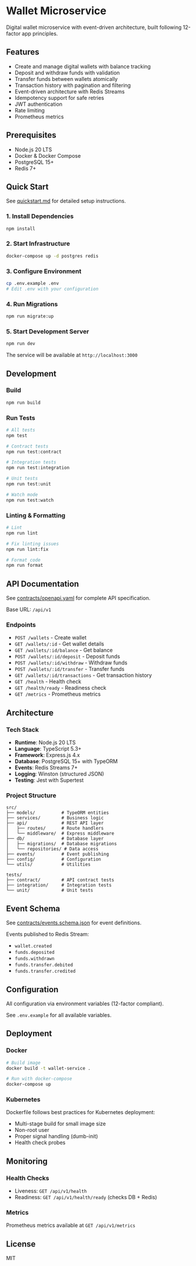 # Wallet Microservice

Digital wallet microservice with event-driven architecture, built following 12-factor app principles.

## Features

- Create and manage digital wallets with balance tracking
- Deposit and withdraw funds with validation
- Transfer funds between wallets atomically
- Transaction history with pagination and filtering
- Event-driven architecture with Redis Streams
- Idempotency support for safe retries
- JWT authentication
- Rate limiting
- Prometheus metrics

## Prerequisites

- Node.js 20 LTS
- Docker & Docker Compose
- PostgreSQL 15+
- Redis 7+

## Quick Start

See [quickstart.md](../specs/002-i-want-to/quickstart.md) for detailed setup instructions.

### 1. Install Dependencies

```bash
npm install
```

### 2. Start Infrastructure

```bash
docker-compose up -d postgres redis
```

### 3. Configure Environment

```bash
cp .env.example .env
# Edit .env with your configuration
```

### 4. Run Migrations

```bash
npm run migrate:up
```

### 5. Start Development Server

```bash
npm run dev
```

The service will be available at `http://localhost:3000`

## Development

### Build

```bash
npm run build
```

### Run Tests

```bash
# All tests
npm test

# Contract tests
npm run test:contract

# Integration tests
npm run test:integration

# Unit tests
npm run test:unit

# Watch mode
npm run test:watch
```

### Linting & Formatting

```bash
# Lint
npm run lint

# Fix linting issues
npm run lint:fix

# Format code
npm run format
```

## API Documentation

See [contracts/openapi.yaml](../specs/002-i-want-to/contracts/openapi.yaml) for complete API specification.

Base URL: `/api/v1`

### Endpoints

- `POST /wallets` - Create wallet
- `GET /wallets/:id` - Get wallet details
- `GET /wallets/:id/balance` - Get balance
- `POST /wallets/:id/deposit` - Deposit funds
- `POST /wallets/:id/withdraw` - Withdraw funds
- `POST /wallets/:id/transfer` - Transfer funds
- `GET /wallets/:id/transactions` - Get transaction history
- `GET /health` - Health check
- `GET /health/ready` - Readiness check
- `GET /metrics` - Prometheus metrics

## Architecture

### Tech Stack

- **Runtime**: Node.js 20 LTS
- **Language**: TypeScript 5.3+
- **Framework**: Express.js 4.x
- **Database**: PostgreSQL 15+ with TypeORM
- **Events**: Redis Streams 7+
- **Logging**: Winston (structured JSON)
- **Testing**: Jest with Supertest

### Project Structure

```
src/
├── models/          # TypeORM entities
├── services/        # Business logic
├── api/             # REST API layer
│   ├── routes/      # Route handlers
│   └── middleware/  # Express middleware
├── db/              # Database layer
│   ├── migrations/  # Database migrations
│   └── repositories/ # Data access
├── events/          # Event publishing
├── config/          # Configuration
└── utils/           # Utilities

tests/
├── contract/        # API contract tests
├── integration/     # Integration tests
└── unit/            # Unit tests
```

## Event Schema

See [contracts/events.schema.json](../specs/002-i-want-to/contracts/events.schema.json) for event definitions.

Events published to Redis Stream:
- `wallet.created`
- `funds.deposited`
- `funds.withdrawn`
- `funds.transfer.debited`
- `funds.transfer.credited`

## Configuration

All configuration via environment variables (12-factor compliant).

See `.env.example` for all available variables.

## Deployment

### Docker

```bash
# Build image
docker build -t wallet-service .

# Run with docker-compose
docker-compose up
```

### Kubernetes

Dockerfile follows best practices for Kubernetes deployment:
- Multi-stage build for small image size
- Non-root user
- Proper signal handling (dumb-init)
- Health check probes

## Monitoring

### Health Checks

- Liveness: `GET /api/v1/health`
- Readiness: `GET /api/v1/health/ready` (checks DB + Redis)

### Metrics

Prometheus metrics available at `GET /api/v1/metrics`

## License

MIT

